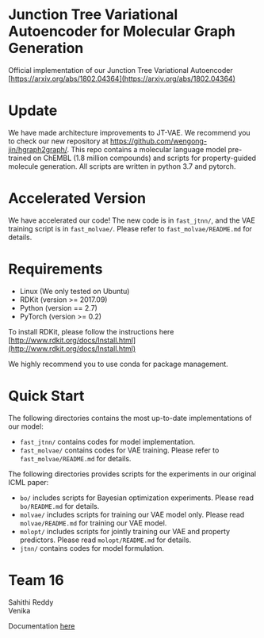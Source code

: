 # Junction Tree Variational Autoencoder for Molecular Graph Generation

Official implementation of our Junction Tree Variational Autoencoder [https://arxiv.org/abs/1802.04364](https://arxiv.org/abs/1802.04364)

# Update
We have made architecture improvements to JT-VAE. We recommend you to check our new repository at https://github.com/wengong-jin/hgraph2graph/. This repo contains a molecular language model pre-trained on ChEMBL (1.8 million compounds) and scripts for property-guided molecule generation. All scripts are written in python 3.7 and pytorch.

# Accelerated Version
We have accelerated our code! The new code is in `fast_jtnn/`, and the VAE training script is in `fast_molvae/`. Please refer to `fast_molvae/README.md` for details.

# Requirements
* Linux (We only tested on Ubuntu)
* RDKit (version >= 2017.09)
* Python (version == 2.7)
* PyTorch (version >= 0.2)

To install RDKit, please follow the instructions here [http://www.rdkit.org/docs/Install.html](http://www.rdkit.org/docs/Install.html)

We highly recommend you to use conda for package management.

# Quick Start
The following directories contains the most up-to-date implementations of our model:
* `fast_jtnn/` contains codes for model implementation.
* `fast_molvae/` contains codes for VAE training. Please refer to `fast_molvae/README.md` for details.

The following directories provides scripts for the experiments in our original ICML paper:
* `bo/` includes scripts for Bayesian optimization experiments. Please read `bo/README.md` for details.
* `molvae/` includes scripts for training our VAE model only. Please read `molvae/README.md` for training our VAE model.
* `molopt/` includes scripts for jointly training our VAE and property predictors. Please read `molopt/README.md` for details.
* `jtnn/` contains codes for model formulation.

# Team 16

Sahithi Reddy </br>
Venika </br>

Documentation [here](https://docs.google.com/document/d/1yjG4IqaTJOsWQZRMqSTkO87unu1jXmfHLV5o_1Wbzx4/edit?usp=sharing)